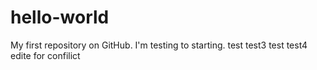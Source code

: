 # hello-world
My first repository on GitHub.
I'm testing to starting.
test test3
test test4
edite for confilict
